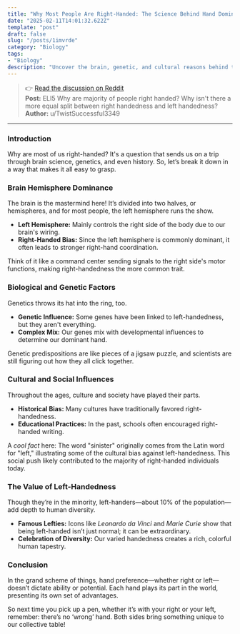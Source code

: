 ```yaml
---
title: "Why Most People Are Right-Handed: The Science Behind Hand Dominance"
date: "2025-02-11T14:01:32.622Z"
template: "post"
draft: false
slug: "/posts/1imvrde"
category: "Biology"
tags:
- "Biology"
description: "Uncover the brain, genetic, and cultural reasons behind the right-handed majority among us."
---
```

>👉 [Read the discussion on Reddit](https://www.reddit.com/r/explainlikeimfive/comments/1imvrde)  
>**Post:** ELI5 Why are majority of people right handed? Why isn't there a more equal split between right handedness and left handedness?  
>**Author:** u/TwistSuccessful3349  
---

### Introduction

Why are most of us right-handed? It's a question that sends us on a trip through brain science, genetics, and even history. So, let’s break it down in a way that makes it all easy to grasp.

### Brain Hemisphere Dominance

The brain is the mastermind here! It’s divided into two halves, or hemispheres, and for most people, the left hemisphere runs the show.

- **Left Hemisphere:** Mainly controls the right side of the body due to our brain's wiring.
- **Right-Handed Bias:** Since the left hemisphere is commonly dominant, it often leads to stronger right-hand coordination. 

Think of it like a command center sending signals to the right side's motor functions, making right-handedness the more common trait.

### Biological and Genetic Factors

Genetics throws its hat into the ring, too.

- **Genetic Influence:** Some genes have been linked to left-handedness, but they aren't everything.
- **Complex Mix:** Our genes mix with developmental influences to determine our dominant hand.

Genetic predispositions are like pieces of a jigsaw puzzle, and scientists are still figuring out how they all click together.

### Cultural and Social Influences

Throughout the ages, culture and society have played their parts.

- **Historical Bias:** Many cultures have traditionally favored right-handedness.
- **Educational Practices:** In the past, schools often encouraged right-handed writing.

A *cool fact* here: The word "sinister" originally comes from the Latin word for "left," illustrating some of the cultural bias against left-handedness. This social push likely contributed to the majority of right-handed individuals today.

### The Value of Left-Handedness

Though they’re in the minority, left-handers—about 10% of the population—add depth to human diversity.

- **Famous Lefties:** Icons like *Leonardo da Vinci* and *Marie Curie* show that being left-handed isn’t just normal; it can be extraordinary.
- **Celebration of Diversity:** Our varied handedness creates a rich, colorful human tapestry. 

### Conclusion

In the grand scheme of things, hand preference—whether right or left—doesn’t dictate ability or potential. Each hand plays its part in the world, presenting its own set of advantages.

So next time you pick up a pen, whether it’s with your right or your left, remember: there’s no ‘wrong’ hand. Both sides bring something unique to our collective table!